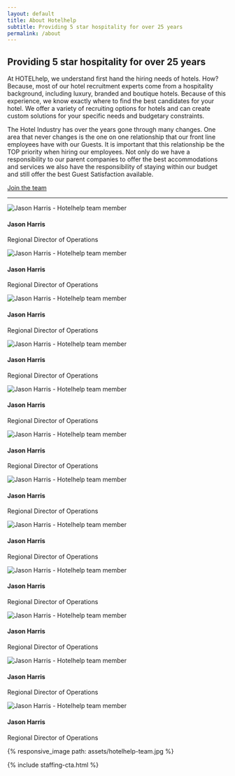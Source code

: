 ```yaml
---
layout: default 
title: About Hotelhelp
subtitle: Providing 5 star hospitality for over 25 years
permalink: /about
---
```


<div id="about" class="plus-tile-tx">
	<!-- <div class="container">
		<img src="../assets/hotelhelp-team.jpg" />
	</div> -->
	<div class="container thiner py-2">
		<h2 class="mt-0">Providing 5 star hospitality for over 25 years</h2>
		<p>At HOTELhelp, we understand first hand the hiring needs of hotels. How? Because, most of our hotel recruitment experts come from a hospitality background, including luxury, branded and boutique hotels. Because of this experience, we know exactly where to find the best candidates for your hotel. We offer a variety of recruiting options for hotels and can create custom solutions for your specific needs and budgetary constraints.</p>
		<p class="mb-2">The Hotel Industry has over the years gone through many changes. One area that never changes is the one on one relationship that our front line employees have with our Guests. It is important that this relationship be the TOP priority when hiring our employees. Not only do we have a responsibility to our parent companies to offer the best accommodations and services we also have the responsibility of staying within our budget and still offer the best Guest Satisfaction available.</p>
		<a href="/contact" class="btn">Join the team</a>
	</div>
	<div class="container">
		<hr class="mt-3 mb-3">
		<div class="flex fx-apart fx-wrap cards center pt-0">
			<div class="fx-item-4 fx-item-md-3 fx-item-sm-2">
				<div class="card-item">
					<div class="card-image">
						<img
							alt="Jason Harris - Hotelhelp team member"
							data-src="https://images.unsplash.com/photo-1633367583895-08545d733dfe?ixlib=rb-1.2.1&ixid=MnwxMjA3fDB8MHxwaG90by1wYWdlfHx8fGVufDB8fHx8&auto=format&fit=crop&w=440&h=440&q=80"
							class="lazyload" />
					</div>
					<div class="card-meta">
						<h4>Jason Harris</h4>
						<p>Regional Director of Operations</p>
					</div>
				</div>
			</div>
			<div class="fx-item-4 fx-item-md-3 fx-item-sm-2">
				<div class="card-item">
					<div class="card-image">
						<img
							alt="Jason Harris - Hotelhelp team member"
							data-src="https://images.unsplash.com/photo-1633367583895-08545d733dfe?ixlib=rb-1.2.1&ixid=MnwxMjA3fDB8MHxwaG90by1wYWdlfHx8fGVufDB8fHx8&auto=format&fit=crop&w=440&h=440&q=80"
							class="lazyload" />
					</div>
					<div class="card-meta">
						<h4>Jason Harris</h4>
						<p>Regional Director of Operations</p>
					</div>
				</div>
			</div>
			<div class="fx-item-4 fx-item-md-3 fx-item-sm-2">
				<div class="card-item">
					<div class="card-image">
						<img
							alt="Jason Harris - Hotelhelp team member"
							data-src="https://images.unsplash.com/photo-1633367583895-08545d733dfe?ixlib=rb-1.2.1&ixid=MnwxMjA3fDB8MHxwaG90by1wYWdlfHx8fGVufDB8fHx8&auto=format&fit=crop&w=440&h=440&q=80"
							class="lazyload" />
					</div>
					<div class="card-meta">
						<h4>Jason Harris</h4>
						<p>Regional Director of Operations</p>
					</div>
				</div>
			</div>
			<div class="fx-item-4 fx-item-md-3 fx-item-sm-2">
				<div class="card-item">
					<div class="card-image">
						<img
							alt="Jason Harris - Hotelhelp team member"
							data-src="https://images.unsplash.com/photo-1633367583895-08545d733dfe?ixlib=rb-1.2.1&ixid=MnwxMjA3fDB8MHxwaG90by1wYWdlfHx8fGVufDB8fHx8&auto=format&fit=crop&w=440&h=440&q=80"
							class="lazyload" />
					</div>
					<div class="card-meta">
						<h4>Jason Harris</h4>
						<p>Regional Director of Operations</p>
					</div>
				</div>
			</div>
			<div class="fx-item-4 fx-item-md-3 fx-item-sm-2">
				<div class="card-item">
					<div class="card-image">
						<img
							alt="Jason Harris - Hotelhelp team member"
							data-src="https://images.unsplash.com/photo-1633367583895-08545d733dfe?ixlib=rb-1.2.1&ixid=MnwxMjA3fDB8MHxwaG90by1wYWdlfHx8fGVufDB8fHx8&auto=format&fit=crop&w=440&h=440&q=80"
							class="lazyload" />
					</div>
					<div class="card-meta">
						<h4>Jason Harris</h4>
						<p>Regional Director of Operations</p>
					</div>
				</div>
			</div>
			<div class="fx-item-4 fx-item-md-3 fx-item-sm-2">
				<div class="card-item">
					<div class="card-image">
						<img
							alt="Jason Harris - Hotelhelp team member"
							data-src="https://images.unsplash.com/photo-1633367583895-08545d733dfe?ixlib=rb-1.2.1&ixid=MnwxMjA3fDB8MHxwaG90by1wYWdlfHx8fGVufDB8fHx8&auto=format&fit=crop&w=440&h=440&q=80"
							class="lazyload" />
					</div>
					<div class="card-meta">
						<h4>Jason Harris</h4>
						<p>Regional Director of Operations</p>
					</div>
				</div>
			</div>
			<div class="fx-item-4 fx-item-md-3 fx-item-sm-2">
				<div class="card-item">
					<div class="card-image">
						<img
							alt="Jason Harris - Hotelhelp team member"
							data-src="https://images.unsplash.com/photo-1633367583895-08545d733dfe?ixlib=rb-1.2.1&ixid=MnwxMjA3fDB8MHxwaG90by1wYWdlfHx8fGVufDB8fHx8&auto=format&fit=crop&w=440&h=440&q=80"
							class="lazyload" />
					</div>
					<div class="card-meta">
						<h4>Jason Harris</h4>
						<p>Regional Director of Operations</p>
					</div>
				</div>
			</div>
			<div class="fx-item-4 fx-item-md-3 fx-item-sm-2">
				<div class="card-item">
					<div class="card-image">
						<img
							alt="Jason Harris - Hotelhelp team member"
							data-src="https://images.unsplash.com/photo-1633367583895-08545d733dfe?ixlib=rb-1.2.1&ixid=MnwxMjA3fDB8MHxwaG90by1wYWdlfHx8fGVufDB8fHx8&auto=format&fit=crop&w=440&h=440&q=80"
							class="lazyload" />
					</div>
					<div class="card-meta">
						<h4>Jason Harris</h4>
						<p>Regional Director of Operations</p>
					</div>
				</div>
			</div>
			<div class="fx-item-4 fx-item-md-3 fx-item-sm-2">
				<div class="card-item">
					<div class="card-image">
						<img
							alt="Jason Harris - Hotelhelp team member"
							data-src="https://images.unsplash.com/photo-1633367583895-08545d733dfe?ixlib=rb-1.2.1&ixid=MnwxMjA3fDB8MHxwaG90by1wYWdlfHx8fGVufDB8fHx8&auto=format&fit=crop&w=440&h=440&q=80"
							class="lazyload" />
					</div>
					<div class="card-meta">
						<h4>Jason Harris</h4>
						<p>Regional Director of Operations</p>
					</div>
				</div>
			</div>
			<div class="fx-item-4 fx-item-md-3 fx-item-sm-2">
				<div class="card-item">
					<div class="card-image">
						<img
							alt="Jason Harris - Hotelhelp team member"
							data-src="https://images.unsplash.com/photo-1633367583895-08545d733dfe?ixlib=rb-1.2.1&ixid=MnwxMjA3fDB8MHxwaG90by1wYWdlfHx8fGVufDB8fHx8&auto=format&fit=crop&w=440&h=440&q=80"
							class="lazyload" />
					</div>
					<div class="card-meta">
						<h4>Jason Harris</h4>
						<p>Regional Director of Operations</p>
					</div>
				</div>
			</div>
			<div class="fx-item-4 fx-item-md-3 fx-item-sm-2">
				<div class="card-item">
					<div class="card-image">
						<img
							alt="Jason Harris - Hotelhelp team member"
							data-src="https://images.unsplash.com/photo-1633367583895-08545d733dfe?ixlib=rb-1.2.1&ixid=MnwxMjA3fDB8MHxwaG90by1wYWdlfHx8fGVufDB8fHx8&auto=format&fit=crop&w=440&h=440&q=80"
							class="lazyload" />
					</div>
					<div class="card-meta">
						<h4>Jason Harris</h4>
						<p>Regional Director of Operations</p>
					</div>
				</div>
			</div>
			<div class="fx-item-4 fx-item-md-3 fx-item-sm-2">
				<div class="card-item">
					<div class="card-image">
						<img
							alt="Jason Harris - Hotelhelp team member"
							data-src="https://images.unsplash.com/photo-1633367583895-08545d733dfe?ixlib=rb-1.2.1&ixid=MnwxMjA3fDB8MHxwaG90by1wYWdlfHx8fGVufDB8fHx8&auto=format&fit=crop&w=440&h=440&q=80"
							class="lazyload" />
					</div>
					<div class="card-meta">
						<h4>Jason Harris</h4>
						<p>Regional Director of Operations</p>
					</div>
				</div>
			</div>
		</div>
	</div>
	<div class="container">
		<div class="mt-4">
			{% responsive_image path: assets/hotelhelp-team.jpg %}
		</div>
	</div>
</div>

{% include staffing-cta.html %}